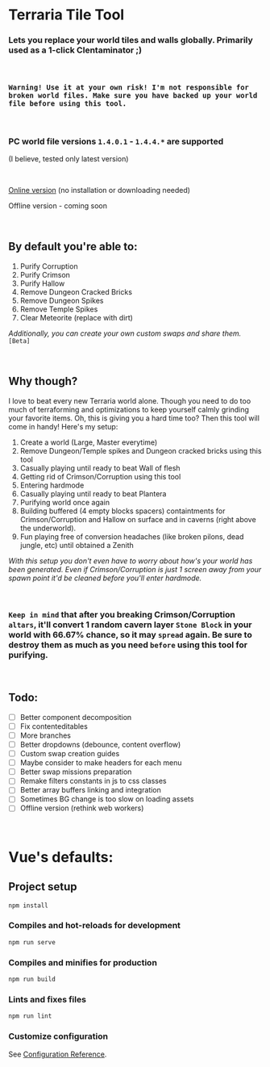 # Terraria Tile Tool

### Lets you replace your world tiles and walls globally. Primarily used as a 1-click Clentaminator ;)

&nbsp;

### `Warning! Use it at your own risk! I'm not responsible for broken world files. Make sure you have backed up your world file before using this tool.`

&nbsp;

### PC world file versions `1.4.0.1` - `1.4.4.*` are supported

(I believe, tested only latest version)

&nbsp;

[Online version](https://ttt.ankumo.ru/) (no installation or downloading needed)

Offline version - coming soon

&nbsp;

## By default you're able to:

1. Purify Corruption
2. Purify Crimson
3. Purify Hallow
4. Remove Dungeon Cracked Bricks
5. Remove Dungeon Spikes
6. Remove Temple Spikes
7. Clear Meteorite (replace with dirt)

_Additionally, you can create your own custom swaps and share them._ `[Beta]`

&nbsp;

## Why though?

I love to beat every new Terraria world alone. Though you need to do too much of terraforming and optimizations to keep yourself calmly grinding your favorite items. Oh, this is giving you a hard time too? Then this tool will come in handy! Here's my setup:

1. Create a world (Large, Master everytime)
2. Remove Dungeon/Temple spikes and Dungeon cracked bricks using this tool
3. Casually playing until ready to beat Wall of flesh
4. Getting rid of Crimson/Corruption using this tool
5. Entering hardmode
6. Casually playing until ready to beat Plantera
7. Purifying world once again
8. Building buffered (4 empty blocks spacers) containtments for Crimson/Corruption and Hallow on surface and in caverns (right above the underworld).
9. Fun playing free of conversion headaches (like broken pilons, dead jungle, etc) until obtained a Zenith

_With this setup you don't even have to worry about how's your world has been generated. Even if Crimson/Corruption is just 1 screen away from your spawn point it'd be cleaned before you'll enter hardmode._

&nbsp;

### `Keep in mind` that after you breaking Crimson/Corruption `altars`, it'll convert 1 random cavern layer `Stone Block` in your world with 66.67% chance, so it may `spread` again. Be sure to destroy them as much as you need `before` using this tool for purifying.

&nbsp;

## Todo:

-   [ ] Better component decomposition
-   [ ] Fix contenteditables
-   [ ] More branches
-   [ ] Better dropdowns (debounce, content overflow)
-   [ ] Custom swap creation guides
-   [ ] Maybe consider to make headers for each menu
-   [ ] Better swap missions preparation
-   [ ] Remake filters constants in js to css classes
-   [ ] Better array buffers linking and integration
-   [ ] Sometimes BG change is too slow on loading assets
-   [ ] Offline version (rethink web workers)

&nbsp;

# Vue's defaults:

## Project setup

```
npm install
```

### Compiles and hot-reloads for development

```
npm run serve
```

### Compiles and minifies for production

```
npm run build
```

### Lints and fixes files

```
npm run lint
```

### Customize configuration

See [Configuration Reference](https://cli.vuejs.org/config/).
